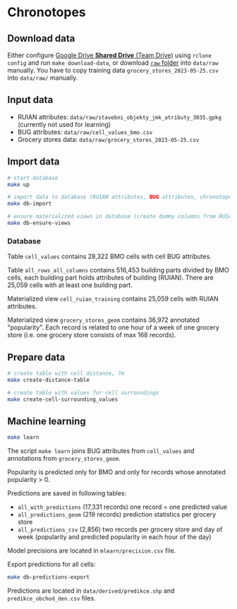 # Chronotopes

## Download data
Either configure [Google Drive **Shared Drive** (Team Drive)](https://rclone.org/drive/) using `rclone config` and run `make download-data`, or download [`raw` folder](https://drive.google.com/drive/folders/1ly6ypgG6LG3fiLFmBDLnCrJNb_XK40ay) into `data/raw` manually. You have to copy training data `grocery_stores_2023-05-25.csv` into `data/raw/` manually.

## Input data
- RUIAN attributes: `data/raw/stavebni_objekty_jmk_atributy_3035.gpkg` (currently not used for learning)
- BUG attributes: `data/raw/cell_values_bmo.csv`
- Grocery stores data: `data/raw/grocery_stores_2023-05-25.csv`

## Import data
```bash
# start database
make up

# import data to database (RUIAN attributes, BUG attributes, chronotope annotations)
make db-import

# ensure materialized views in database (create dummy columns from RUIAN)
make db-ensure-views
```

### Database
Table `cell_values` contains 28,322 BMO cells with cell BUG attributes.

Table `all_rows_all_columns` contains 516,453 building parts divided by BMO cells, each building part holds attributes of building (RUIAN). There are 25,059 cells with at least one building part.

Materialized view `cell_ruian_training` contains 25,059 cells with RUIAN attributes.

Materialized view `grocery_stores_geom` contains 36,972 annotated "popularity". Each record is related to one hour of a week of one grocery store (i.e. one grocery store consists of max 168 records).

## Prepare data
```bash
# create table with cell distance, 7m
make create-distance-table

# create table with values for cell surroundings
make create-cell-surrounding_values
```


## Machine learning
```bash
make learn
```

The script `make learn` joins BUG attributes from `cell_values` and annotations from `grocery_stores_geom`.

Popularity is predicted only for BMO and only for records whose annotated popularity > 0. 

Predictions are saved in following tables:
- `all_with_predictions` (17,331 records) one record = one predicted value
- `all_predictions_geom` (219 records) prediction statistics per grocery store
- `all_predictions_csv` (2,856) two records per grocery store and day of week (popularity and predicted popularity in each hour of the day)

Model precisions are located in `mlearn/precision.csv` file.

Export predictions for all cells:
```bash
make db-predictions-export
```
Predictions are located in `data/derived/predikce.shp` and `predikce_obchod_den.csv` files.
